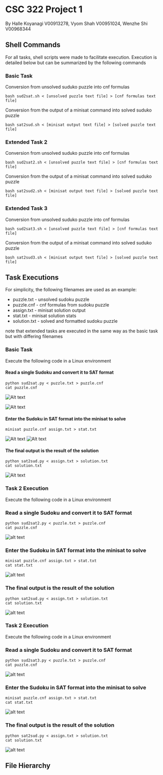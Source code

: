 # CSC 322 Project 1
By 
Halle Koyanagi V00913278,
Vyom Shah V00951024,
Wenzhe Shi V00968344

## Shell Commands

For all tasks, shell scripts were made to facilitate execution. Execution is detailed below but can be summarized by the following commands

### Basic Task
Conversion from unsolved suduko puzzle into cnf formulas
~~~
bash sud2sat.sh < [unsolved puzzle text file] > [cnf formulas text file]
~~~
Conversion from the output of a minisat command into solved suduko puzzle
~~~
bash sat2sud.sh < [minisat output text file] > [solved puzzle text file]
~~~
### Extended Task 2
Conversion from unsolved suduko puzzle into cnf formulas
~~~
bash sud2sat2.sh < [unsolved puzzle text file] > [cnf formulas text file]
~~~
Conversion from the output of a minisat command into solved suduko puzzle
~~~
bash sat2sud2.sh < [minisat output text file] > [solved puzzle text file]
~~~
### Extended Task 3
Conversion from unsolved suduko puzzle into cnf formulas
~~~
bash sud2sat3.sh < [unsolved puzzle text file] > [cnf formulas text file]
~~~
Conversion from the output of a minisat command into solved suduko puzzle
~~~
bash sat2sud3.sh < [minisat output text file] > [solved puzzle text file]
~~~
## Task Executions
For simplicity, the following filenames are used as an example:

* puzzle.txt - unsolved sudoku puzzle
* puzzle.cnf - cnf formulas from sudoku puzzle
* assign.txt - minisat solution output
* stat.txt - minisat solution stats
* solution.txt - solved and formatted sudoku puzzle

note that extended tasks are executed in the same way as the basic task but with differing filenames
### Basic Task

Execute the following code in a Linux environment
#### Read a single Sudoku and convert it to SAT format
~~~
python sud2sat.py < puzzle.txt > puzzle.cnf
cat puzzle.cnf
~~~
![Alt text](image.png)

![Alt text](image-1.png)

#### Enter the Sudoku in SAT format into the minisat to solve
~~~
minisat puzzle.cnf assign.txt > stat.txt
~~~
![Alt text](image-2.png)
![Alt text](image-3.png)

#### The final output is the result of the solution
~~~
python sat2sud.py < assign.txt > solution.txt
cat solution.txt
~~~
![Alt text](image-4.png)

### Task 2 Execution

Execute the following code in a Linux environment
### Read a single Sudoku and convert it to SAT format
~~~
python sud2sat2.py < puzzle.txt > puzzle.cnf
cat puzzle.cnf
~~~
![alt text](image-8.png)


### Enter the Sudoku in SAT format into the minisat to solve
~~~
minisat puzzle.cnf assign.txt > stat.txt
cat stat.txt
~~~
![alt text](image-6.png)

### The final output is the result of the solution
~~~
python sat2sud.py < assign.txt > solution.txt
cat solution.txt
~~~
![alt text](image-7.png)

### Task 2 Execution

Execute the following code in a Linux environment
### Read a single Sudoku and convert it to SAT format
~~~
python sud2sat3.py < puzzle.txt > puzzle.cnf
cat puzzle.cnf
~~~
![alt text](image-5.png)


### Enter the Sudoku in SAT format into the minisat to solve
~~~
minisat puzzle.cnf assign.txt > stat.txt
cat stat.txt
~~~
![alt text](image-9.png)

### The final output is the result of the solution
~~~
python sat2sud.py < assign.txt > solution.txt
cat solution.txt
~~~
![alt text](image-7.png)

## File Hierarchy